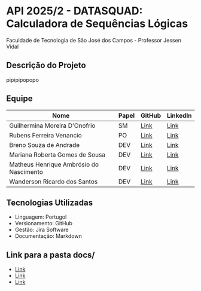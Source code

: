 # API 2025/2 - DATASQUAD: Calculadora de Sequências Lógicas
Faculdade de Tecnologia de São José dos Campos - Professor Jessen Vidal

##  Descrição do Projeto
pipipipopopo


##  Equipe
| Nome | Papel | GitHub | LinkedIn |
|------|-------|--------|----------|
| Guilhermina Moreira D'Onofrio | SM | [Link]() | [Link]() |
| Rubens Ferreira Venancio | PO | [Link](https://github.com/rubensvnc/) | [Link]() |
| Breno Souza de Andrade | DEV | [Link](https://github.com/brenobsa) | [Link]() |
| Mariana Roberta Gomes de Sousa | DEV | [Link]() | [Link]() |
| Matheus Henrique Ambrósio do Nascimento | DEV | [Link]() | [Link]() |
| Wanderson Ricardo dos Santos | DEV | [Link]() | [Link]() |


## Tecnologias Utilizadas
- Linguagem: Portugol
- Versionamento: GitHub
- Gestão: Jira Software
- Documentação: Markdown


##  Link para a pasta docs/
- [Link]()
- [Link]()
- [Link]()
